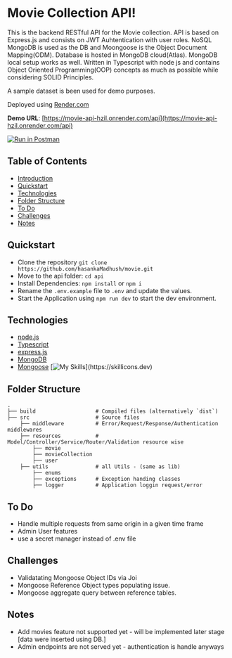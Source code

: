# Movie Collection API!

This is the backend RESTful API for the Movie collection. API is based on Express.js and consists on JWT Auhtentication with user roles. NoSQL MongoDB is used as the DB and Moongoose is the Object Document Mapping(ODM). Database is hosted in MongoDB cloud(Atlas). MongoDB local setup works as well. Written in Typescript with node js and contains Object Oriented Programming(OOP) concepts as much as possible while considering SOLID Principles.

A sample dataset is been used for demo purposes.

Deployed using [Render.com](https://render.com/)

**Demo URL**: [https://movie-api-hzil.onrender.com/api](https://movie-api-hzil.onrender.com/api)

[![Run in Postman](https://run.pstmn.io/button.svg)](https://god.gw.postman.com/run-collection/3611575-47101511-4c56-45b1-80b1-3a583cf5f554?action=collection%2Ffork&source=rip_markdown&collection-url=entityId%3D3611575-47101511-4c56-45b1-80b1-3a583cf5f554%26entityType%3Dcollection%26workspaceId%3D6e407bd0-2b1f-4337-981b-84584bcd9e2d)

## Table of Contents

- [Introduction](#movie-collection-api)
- [Quickstart](#quickstart)
- [Technologies](#technologies)
- [Folder Structure](#folder-structure)
- [To Do](#to-do)
- [Challenges](#challenges)
- [Notes](#notes)

## Quickstart

- Clone the repository `git clone https://github.com/hasankaMadhush/movie.git`
- Move to the api folder: `cd api`
- Install Dependencies: `npm install` or `npm i`
- Rename the `.env.example` file to `.env` and update the values.
- Start the Application using `npm run dev` to start the dev environment.

## Technologies

- [node.js](https://nodejs.org/en)
- [Typescript](https://www.typescriptlang.org/)
- [express.js](https://expressjs.com/)
- [MongoDB](https://www.mongodb.com/)
- [Mongoose](https://mongoosejs.com/)
  [![My Skills](https://skillicons.dev/icons?i=nodejs,typescript,expressjs,mongo,winston,)](https://skillicons.dev)

## Folder Structure

```
.
├── build                   # Compiled files (alternatively `dist`)
├── src						# Source files
	├── middleware			# Error/Request/Response/Authentication middlewares
	├── resources			# Model/Controller/Service/Router/Validation resource wise
		├── movie
		├── movieCollection
		├── user
	├── utils 				# all Utils - (same as lib)
		├── enums
		├── exceptions		# Exception handing classes
		├── logger			# Application loggin request/error
```

## To Do

- Handle multiple requests from same origin in a given time frame
- Admin User features
- use a secret manager instead of .env file

## Challenges

- Validatating Mongoose Object IDs via Joi
- Mongoose Reference Object types populating issue.
- Mongoose aggregate query between reference tables.

## Notes

- Add movies feature not supported yet - will be implemented later stage [data were inserted using DB.]
- Admin endpoints are not served yet - authentication is handle anyways
